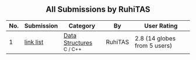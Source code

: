 ﻿<div align="center">

## All Submissions by RuhiTAS

</div>

No.  | Submission | Category | By   | User Rating
---- | ---------- | -------- | ---- | -----------
1 | [link list<br />](https://github.com/Planet-Source-Code/ruhitas-link-list__3-3231) | [Data Structures<br /><sup>C / C++</sup>](../ByCategory/data-structures__3-8.md) | RuhiTAS | 2.8 (14 globes from 5 users)
